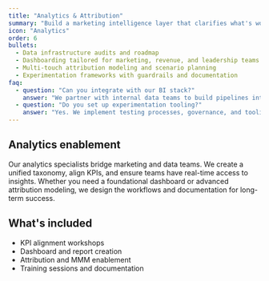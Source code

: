 ```yaml
---
title: "Analytics & Attribution"
summary: "Build a marketing intelligence layer that clarifies what's working and why."
icon: "Analytics"
order: 6
bullets:
  - Data infrastructure audits and roadmap
  - Dashboarding tailored for marketing, revenue, and leadership teams
  - Multi-touch attribution modeling and scenario planning
  - Experimentation frameworks with guardrails and documentation
faq:
  - question: "Can you integrate with our BI stack?"
    answer: "We partner with internal data teams to build pipelines into Looker, Tableau, Power BI, or custom warehouses."
  - question: "Do you set up experimentation tooling?"
    answer: "Yes. We implement testing processes, governance, and tooling such as Optimizely, VWO, or custom frameworks."
---
```


## Analytics enablement

Our analytics specialists bridge marketing and data teams. We create a unified taxonomy, align KPIs, and ensure teams have real-time access to insights. Whether you need a foundational dashboard or advanced attribution modeling, we design the workflows and documentation for long-term success.

## What's included

- KPI alignment workshops
- Dashboard and report creation
- Attribution and MMM enablement
- Training sessions and documentation
